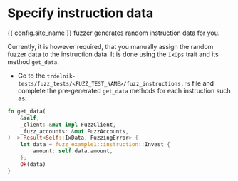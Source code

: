 # Specify instruction data

{{ config.site_name }} fuzzer generates random instruction data for you.

Currently, it is however required, that you manually assign the random fuzzer data to the instruction data. It is done using the `IxOps` trait and its method `get_data`.

- Go to the `trdelnik-tests/fuzz_tests/<FUZZ_TEST_NAME>/fuzz_instructions.rs` file and complete the pre-generated `get_data` methods for each instruction such as:

```rust
fn get_data(
    &self,
    _client: &mut impl FuzzClient,
    _fuzz_accounts: &mut FuzzAccounts,
) -> Result<Self::IxData, FuzzingError> {
    let data = fuzz_example1::instruction::Invest {
        amount: self.data.amount,
    };
    Ok(data)
}
```
